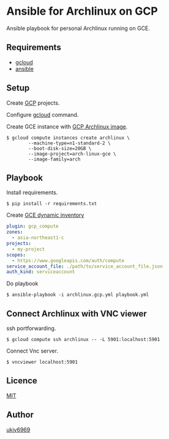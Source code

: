 # Ansible for Archlinux on GCP

Ansible playbook for personal Archlinux running on GCE.

## Requirements

* [gcloud][2]
* [ansible][3]

## Setup

Create [GCP][1] projects.

Configure [gcloud][2] command.

Create GCE instance with [GCP Archlinux image][4].

    $ gcloud compute instances create archlinux \
            --machine-type=n1-standard-2 \
            --boot-disk-size=20GB \
            --image-project=arch-linux-gce \
            --image-family=arch

## Playbook

Install requirements.

    $ pip install -r requirements.txt

Create [GCE dynamic inventory][5]

```yaml
plugin: gcp_compute
zones:
  - asia-northeast1-c
projects:
  - my-project
scopes:
  - https://www.googleapis.com/auth/compute
service_account_file: ./path/to/service_account_file.json
auth_kind: serviceaccount
```

Do playbook

    $ ansible-playbook -i archlinux.gcp.yml playbook.yml

## Connect Archlinux with VNC viewer

ssh portforwarding.

    $ gcloud compute ssh archlinux -- -L 5901:localhost:5901

Connect Vnc server.

    $ vncviewer localhost:5901


## Licence

[MIT](https://github.com/tcnksm/tool/blob/master/LICENCE)

## Author

[ukiy6969](https://github.com/ukiy6969)

[1]: https://console.cloud.google.com
[2]: https://cloud.google.com/sdk/docs/
[3]: https://www.ansible.com/
[4]: https://github.com/GoogleCloudPlatform/compute-archlinux-image-builder
[5]: https://docs.ansible.com/ansible/latest/plugins/inventory/gcp_compute.html
